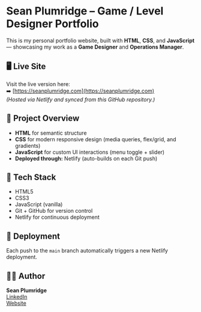 # Sean Plumridge – Game / Level Designer Portfolio

This is my personal portfolio website, built with **HTML**, **CSS**, and **JavaScript** — showcasing my work as a **Game Designer** and **Operations Manager**.

## 🖥️ Live Site
Visit the live version here:  
➡️ [https://seanplumridge.com](https://seanplumridge.com)  
*(Hosted via Netlify and synced from this GitHub repository.)*

## 📁 Project Overview
- **HTML** for semantic structure
- **CSS** for modern responsive design (media queries, flex/grid, and gradients)
- **JavaScript** for custom UI interactions (menu toggle + slider)
- **Deployed through:** Netlify (auto-builds on each Git push)

## 🧰 Tech Stack
- HTML5  
- CSS3  
- JavaScript (vanilla)  
- Git + GitHub for version control  
- Netlify for continuous deployment

## 🚀 Deployment
Each push to the `main` branch automatically triggers a new Netlify deployment.

## 🧑‍💻 Author
**Sean Plumridge**  
[LinkedIn](https://www.linkedin.com/in/seanplumridge)  
[Website](https://seanplumridge.com)
